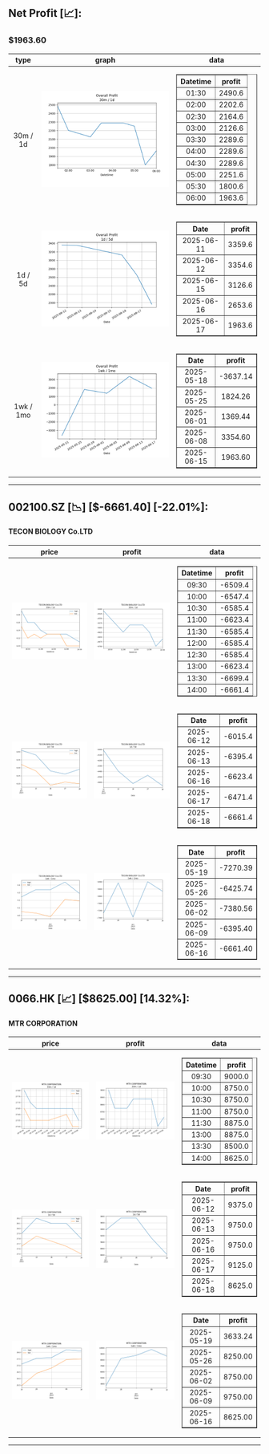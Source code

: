 ## Net Profit [📈]:
### $1963.60
|type|graph|data|
|:---:|:---:|:---:|
|30m / 1d|![net_profit](image/overall_30m-1d.png)|<table border="1" class="dataframe"> <thead> <tr style="text-align: center;"> <th>Datetime</th> <th>profit</th> </tr> </thead> <tbody> <tr> <td>01:30</td> <td>2490.6</td> </tr> <tr> <td>02:00</td> <td>2202.6</td> </tr> <tr> <td>02:30</td> <td>2164.6</td> </tr> <tr> <td>03:00</td> <td>2126.6</td> </tr> <tr> <td>03:30</td> <td>2289.6</td> </tr> <tr> <td>04:00</td> <td>2289.6</td> </tr> <tr> <td>04:30</td> <td>2289.6</td> </tr> <tr> <td>05:00</td> <td>2251.6</td> </tr> <tr> <td>05:30</td> <td>1800.6</td> </tr> <tr> <td>06:00</td> <td>1963.6</td> </tr> </tbody></table>|
|1d / 5d|![net_profit](image/overall_1d-5d.png)|<table border="1" class="dataframe"> <thead> <tr style="text-align: center;"> <th>Date</th> <th>profit</th> </tr> </thead> <tbody> <tr> <td>2025-06-11</td> <td>3359.6</td> </tr> <tr> <td>2025-06-12</td> <td>3354.6</td> </tr> <tr> <td>2025-06-15</td> <td>3126.6</td> </tr> <tr> <td>2025-06-16</td> <td>2653.6</td> </tr> <tr> <td>2025-06-17</td> <td>1963.6</td> </tr> </tbody></table>|
|1wk / 1mo|![net_profit](image/overall_1wk-1mo.png)|<table border="1" class="dataframe"> <thead> <tr style="text-align: center;"> <th>Date</th> <th>profit</th> </tr> </thead> <tbody> <tr> <td>2025-05-18</td> <td>-3637.14</td> </tr> <tr> <td>2025-05-25</td> <td>1824.26</td> </tr> <tr> <td>2025-06-01</td> <td>1369.44</td> </tr> <tr> <td>2025-06-08</td> <td>3354.60</td> </tr> <tr> <td>2025-06-15</td> <td>1963.60</td> </tr> </tbody></table>|
---
## 002100.SZ [📉] [$-6661.40] [-22.01%]:
#### TECON BIOLOGY Co.LTD
|price|profit|data|
|:---:|:---:|:---:|
|![price](image/002100.SZ_30m-1d_price.png)|![profit](image/002100.SZ_30m-1d_profit.png)|<table border="1" class="dataframe"> <thead> <tr style="text-align: center;"> <th>Datetime</th> <th>profit</th> </tr> </thead> <tbody> <tr> <td>09:30</td> <td>-6509.4</td> </tr> <tr> <td>10:00</td> <td>-6547.4</td> </tr> <tr> <td>10:30</td> <td>-6585.4</td> </tr> <tr> <td>11:00</td> <td>-6623.4</td> </tr> <tr> <td>11:30</td> <td>-6585.4</td> </tr> <tr> <td>12:00</td> <td>-6585.4</td> </tr> <tr> <td>12:30</td> <td>-6585.4</td> </tr> <tr> <td>13:00</td> <td>-6623.4</td> </tr> <tr> <td>13:30</td> <td>-6699.4</td> </tr> <tr> <td>14:00</td> <td>-6661.4</td> </tr> </tbody></table>|
|![price](image/002100.SZ_1d-5d_price.png)|![profit](image/002100.SZ_1d-5d_profit.png)|<table border="1" class="dataframe"> <thead> <tr style="text-align: center;"> <th>Date</th> <th>profit</th> </tr> </thead> <tbody> <tr> <td>2025-06-12</td> <td>-6015.4</td> </tr> <tr> <td>2025-06-13</td> <td>-6395.4</td> </tr> <tr> <td>2025-06-16</td> <td>-6623.4</td> </tr> <tr> <td>2025-06-17</td> <td>-6471.4</td> </tr> <tr> <td>2025-06-18</td> <td>-6661.4</td> </tr> </tbody></table>|
|![price](image/002100.SZ_1wk-1mo_price.png)|![profit](image/002100.SZ_1wk-1mo_profit.png)|<table border="1" class="dataframe"> <thead> <tr style="text-align: center;"> <th>Date</th> <th>profit</th> </tr> </thead> <tbody> <tr> <td>2025-05-19</td> <td>-7270.39</td> </tr> <tr> <td>2025-05-26</td> <td>-6425.74</td> </tr> <tr> <td>2025-06-02</td> <td>-7380.56</td> </tr> <tr> <td>2025-06-09</td> <td>-6395.40</td> </tr> <tr> <td>2025-06-16</td> <td>-6661.40</td> </tr> </tbody></table>|
---
## 0066.HK [📈] [$8625.00] [14.32%]:
#### MTR CORPORATION
|price|profit|data|
|:---:|:---:|:---:|
|![price](image/0066.HK_30m-1d_price.png)|![profit](image/0066.HK_30m-1d_profit.png)|<table border="1" class="dataframe"> <thead> <tr style="text-align: center;"> <th>Datetime</th> <th>profit</th> </tr> </thead> <tbody> <tr> <td>09:30</td> <td>9000.0</td> </tr> <tr> <td>10:00</td> <td>8750.0</td> </tr> <tr> <td>10:30</td> <td>8750.0</td> </tr> <tr> <td>11:00</td> <td>8750.0</td> </tr> <tr> <td>11:30</td> <td>8875.0</td> </tr> <tr> <td>13:00</td> <td>8875.0</td> </tr> <tr> <td>13:30</td> <td>8500.0</td> </tr> <tr> <td>14:00</td> <td>8625.0</td> </tr> </tbody></table>|
|![price](image/0066.HK_1d-5d_price.png)|![profit](image/0066.HK_1d-5d_profit.png)|<table border="1" class="dataframe"> <thead> <tr style="text-align: center;"> <th>Date</th> <th>profit</th> </tr> </thead> <tbody> <tr> <td>2025-06-12</td> <td>9375.0</td> </tr> <tr> <td>2025-06-13</td> <td>9750.0</td> </tr> <tr> <td>2025-06-16</td> <td>9750.0</td> </tr> <tr> <td>2025-06-17</td> <td>9125.0</td> </tr> <tr> <td>2025-06-18</td> <td>8625.0</td> </tr> </tbody></table>|
|![price](image/0066.HK_1wk-1mo_price.png)|![profit](image/0066.HK_1wk-1mo_profit.png)|<table border="1" class="dataframe"> <thead> <tr style="text-align: center;"> <th>Date</th> <th>profit</th> </tr> </thead> <tbody> <tr> <td>2025-05-19</td> <td>3633.24</td> </tr> <tr> <td>2025-05-26</td> <td>8250.00</td> </tr> <tr> <td>2025-06-02</td> <td>8750.00</td> </tr> <tr> <td>2025-06-09</td> <td>9750.00</td> </tr> <tr> <td>2025-06-16</td> <td>8625.00</td> </tr> </tbody></table>|
---
